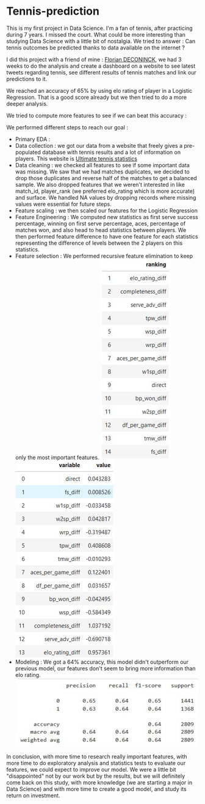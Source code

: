 # Tennis-prediction

This is my first project in Data Science. I'm a fan of tennis, after practicing during 7 years. I missed the court.
What could be more interesting than studying Data Science with a little bit of nostalgia.
We tried to answer : Can tennis outcomes be predicted thanks to data available on the internet ?

I did this project with a friend of mine : [Florian DECONINCK](https://github.com/foukette), we had 3 weeks to do the analysis and create a dashboard on a website to see latest tweets regarding tennis, see different results of tennis matches and link our predictions to it.

We reached an accuracy of 65% by using elo rating of player in a Logistic Regression. That is a good score already but we then tried to do a more deeper analysis.

We tried to compute more features to see if we can beat this accuracy :

We performed different steps to reach our goal :
- Primary EDA :
- Data collection : we got our data from a website that freely gives a pre-populated database with tennis results and a lot of information on players. This website is [Ultimate tennis statistics](https://ultimatetennisstatistics.com/)
- Data cleaning : we checked all features to see if some important data was missing. We saw that we had matches duplicates, we decided to drop those duplicates and reverse half of the matches to get a balanced sample.
We also dropped features that we weren't interested in like match_id, player_rank (we preferred elo_rating which is more accurate) and surface.
We handled NA values by dropping records where missing values were essential for future steps.
- Feature scaling : we then scaled our features for the Logistic Regression
- Feature Engineering : We computed new statistics as first serve success percentage, winning on first serve percentage, aces, percentage of matches won, and also head to head statistics between players. We then performed feature difference to have one feature for each statistics representing the difference of levels between the 2 players on this statistics.
- Feature selection : We performed recursive feature elimination to keep only the most important features.
![Recursive feature elimination](/images/rfe.jpg)
![Recursive feature elmination with logistic regression coefficients](/images/rfe-coefficients.jpg)
- Modeling : We got a 64% accuracy, this model didn't outperform our previous model, our features don't seem to bring more information than elo rating.
![Confusion matrix](/images/confusion_matrix.jpg)

In conclusion, with more time to research really important features, with more time to do exploratory analysis and statistics tests to evaluate our features, we could expect to improve our model.
We were a little bit "disappointed" not by our work but by the results, but we will definitely come back on this study, with more knowledge (we are starting a major in Data Science) and with more time to create a good model, and study its return on investment.
